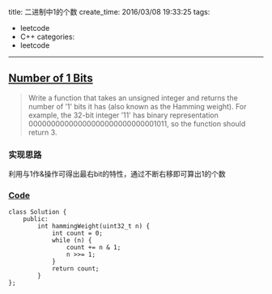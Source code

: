 title: 二进制中1的个数
create_time: 2016/03/08 19:33:25
tags:
- leetcode
- C++
categories:
- leetcode

---
## [Number of 1 Bits](https://leetcode.com/problems/number-of-1-bits/)
> Write a function that takes an unsigned integer and returns the number of ’1' bits it has (also known as the Hamming weight).
> For example, the 32-bit integer ’11' has binary representation 00000000000000000000000000001011, so the function should return 3.

### 实现思路
利用与1作&操作可得出最右bit的特性，通过不断右移即可算出1的个数

### [Code](https://github.com/Finalcheat/leetcode/blob/master/src/Number-of-1-Bits.cpp)
```
class Solution {
    public:
        int hammingWeight(uint32_t n) {
            int count = 0;
            while (n) {
                count += n & 1;
                n >>= 1;
            }
            return count;
        }
};
```
